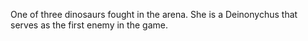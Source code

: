 One of three dinosaurs fought in the arena. She is a Deinonychus that serves as the first enemy in the game.